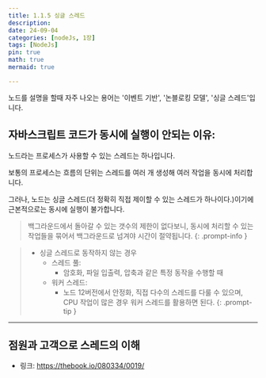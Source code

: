 ```yaml
---
title: 1.1.5 싱글 스레드
description: 
date: 24-09-04
categories: [nodeJs, 1장]
tags: [NodeJs]
pin: true
math: true
mermaid: true

---
```


노드를 설명을 할때 자주 나오는 용어는 '이벤트 기반', '논블로킹 모델', '싱글 스레드'입니다.

## 자바스크립트 코드가 동시에 실행이 안되는 이유:

노드라는 프로세스가 사용할 수 있는 스레드는 하나입니다.

보통의 프로세스는 흐름의 단위는 스레드를 여러 개 생성해 여러 작업을 동시에 처리합니다.

그러나, 노드는 싱글 스레드(더 정확히 직접 제이할 수 있는 스레드가 하나이다.)이기에 근본적으로는 동시에 실행이 불가합니다.

> 백그라운드에서 돌아갈 수 있는 갯수의 제한이 없다보니, 동시에 처리할 수 있는 작업들을 묶어서 백그라운드로 넘겨야 시간이 절약됩니다.
{: .prompt-info }

> - 싱글 스레드로 동작하지 않는 경우
>   - 스레드 풀:
>       -  암호화, 파일 입출력, 압축과 같은 특정 동작을 수행할 때
>   - 워커 스레드:
>       - 노드 12버전에서 안정화, 직접 다수의 스레드를 다룰 수 있으며, CPU 작업이 많은 경우 워커 스레드를 활용하면 된다.
{: .prompt-tip }

***

## 점원과 고객으로 스레드의 이해

- 링크: https://thebook.io/080334/0019/